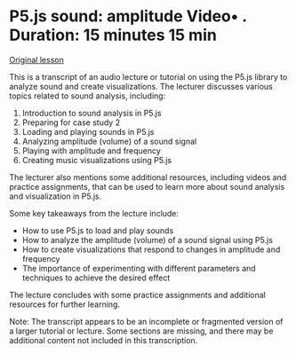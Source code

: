 # P5.js sound: amplitude Video• . Duration: 15 minutes 15 min

[Original lesson](https://www.coursera.org/learn/uol-introduction-to-programming-2/lecture/zvamN/p5-js-sound-amplitude)

This is a transcript of an audio lecture or tutorial on using the P5.js library to analyze sound and create visualizations. The lecturer discusses various topics related to sound analysis, including:

1. Introduction to sound analysis in P5.js
2. Preparing for case study 2
3. Loading and playing sounds in P5.js
4. Analyzing amplitude (volume) of a sound signal
5. Playing with amplitude and frequency
6. Creating music visualizations using P5.js

The lecturer also mentions some additional resources, including videos and practice assignments, that can be used to learn more about sound analysis and visualization in P5.js.

Some key takeaways from the lecture include:

* How to use P5.js to load and play sounds
* How to analyze the amplitude (volume) of a sound signal using P5.js
* How to create visualizations that respond to changes in amplitude and frequency
* The importance of experimenting with different parameters and techniques to achieve the desired effect

The lecture concludes with some practice assignments and additional resources for further learning.

Note: The transcript appears to be an incomplete or fragmented version of a larger tutorial or lecture. Some sections are missing, and there may be additional content not included in this transcription.

